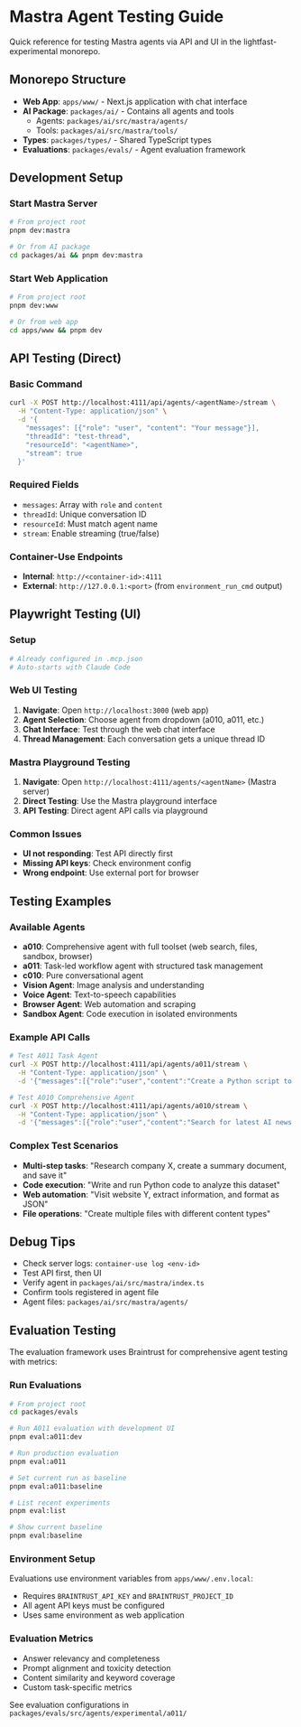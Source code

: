 # Mastra Agent Testing Guide

Quick reference for testing Mastra agents via API and UI in the lightfast-experimental monorepo.

## Monorepo Structure
- **Web App**: `apps/www/` - Next.js application with chat interface
- **AI Package**: `packages/ai/` - Contains all agents and tools
  - Agents: `packages/ai/src/mastra/agents/`
  - Tools: `packages/ai/src/mastra/tools/`
- **Types**: `packages/types/` - Shared TypeScript types
- **Evaluations**: `packages/evals/` - Agent evaluation framework

## Development Setup

### Start Mastra Server
```bash
# From project root
pnpm dev:mastra

# Or from AI package
cd packages/ai && pnpm dev:mastra
```

### Start Web Application
```bash
# From project root
pnpm dev:www

# Or from web app
cd apps/www && pnpm dev
```

## API Testing (Direct)

### Basic Command
```bash
curl -X POST http://localhost:4111/api/agents/<agentName>/stream \
  -H "Content-Type: application/json" \
  -d '{
    "messages": [{"role": "user", "content": "Your message"}],
    "threadId": "test-thread",
    "resourceId": "<agentName>",
    "stream": true
  }'
```

### Required Fields
- `messages`: Array with `role` and `content`
- `threadId`: Unique conversation ID
- `resourceId`: Must match agent name
- `stream`: Enable streaming (true/false)

### Container-Use Endpoints
- **Internal**: `http://<container-id>:4111`
- **External**: `http://127.0.0.1:<port>` (from `environment_run_cmd` output)

## Playwright Testing (UI)

### Setup
```yaml
# Already configured in .mcp.json
# Auto-starts with Claude Code
```

### Web UI Testing
1. **Navigate**: Open `http://localhost:3000` (web app)
2. **Agent Selection**: Choose agent from dropdown (a010, a011, etc.)
3. **Chat Interface**: Test through the web chat interface
4. **Thread Management**: Each conversation gets a unique thread ID

### Mastra Playground Testing  
1. **Navigate**: Open `http://localhost:4111/agents/<agentName>` (Mastra server)
2. **Direct Testing**: Use the Mastra playground interface
3. **API Testing**: Direct agent API calls via playground

### Common Issues
- **UI not responding**: Test API directly first
- **Missing API keys**: Check environment config
- **Wrong endpoint**: Use external port for browser

## Testing Examples

### Available Agents
- **a010**: Comprehensive agent with full toolset (web search, files, sandbox, browser)
- **a011**: Task-led workflow agent with structured task management
- **c010**: Pure conversational agent
- **Vision Agent**: Image analysis and understanding
- **Voice Agent**: Text-to-speech capabilities
- **Browser Agent**: Web automation and scraping
- **Sandbox Agent**: Code execution in isolated environments

### Example API Calls
```bash
# Test A011 Task Agent
curl -X POST http://localhost:4111/api/agents/a011/stream \
  -H "Content-Type: application/json" \
  -d '{"messages":[{"role":"user","content":"Create a Python script to calculate fibonacci numbers"}],"threadId":"test-123","resourceId":"a011","stream":true}'

# Test A010 Comprehensive Agent  
curl -X POST http://localhost:4111/api/agents/a010/stream \
  -H "Content-Type: application/json" \
  -d '{"messages":[{"role":"user","content":"Search for latest AI news and summarize"}],"threadId":"test-456","resourceId":"a010","stream":true}'
```

### Complex Test Scenarios
- **Multi-step tasks**: "Research company X, create a summary document, and save it"
- **Code execution**: "Write and run Python code to analyze this dataset"
- **Web automation**: "Visit website Y, extract information, and format as JSON"
- **File operations**: "Create multiple files with different content types"

## Debug Tips
- Check server logs: `container-use log <env-id>`
- Test API first, then UI
- Verify agent in `packages/ai/src/mastra/index.ts`
- Confirm tools registered in agent file
- Agent files: `packages/ai/src/mastra/agents/`

## Evaluation Testing

The evaluation framework uses Braintrust for comprehensive agent testing with metrics:

### Run Evaluations
```bash
# From project root
cd packages/evals

# Run A011 evaluation with development UI
pnpm eval:a011:dev

# Run production evaluation
pnpm eval:a011

# Set current run as baseline
pnpm eval:a011:baseline

# List recent experiments
pnpm eval:list

# Show current baseline
pnpm eval:baseline
```

### Environment Setup
Evaluations use environment variables from `apps/www/.env.local`:
- Requires `BRAINTRUST_API_KEY` and `BRAINTRUST_PROJECT_ID`
- All agent API keys must be configured
- Uses same environment as web application

### Evaluation Metrics
- Answer relevancy and completeness
- Prompt alignment and toxicity detection
- Content similarity and keyword coverage
- Custom task-specific metrics

See evaluation configurations in `packages/evals/src/agents/experimental/a011/`
